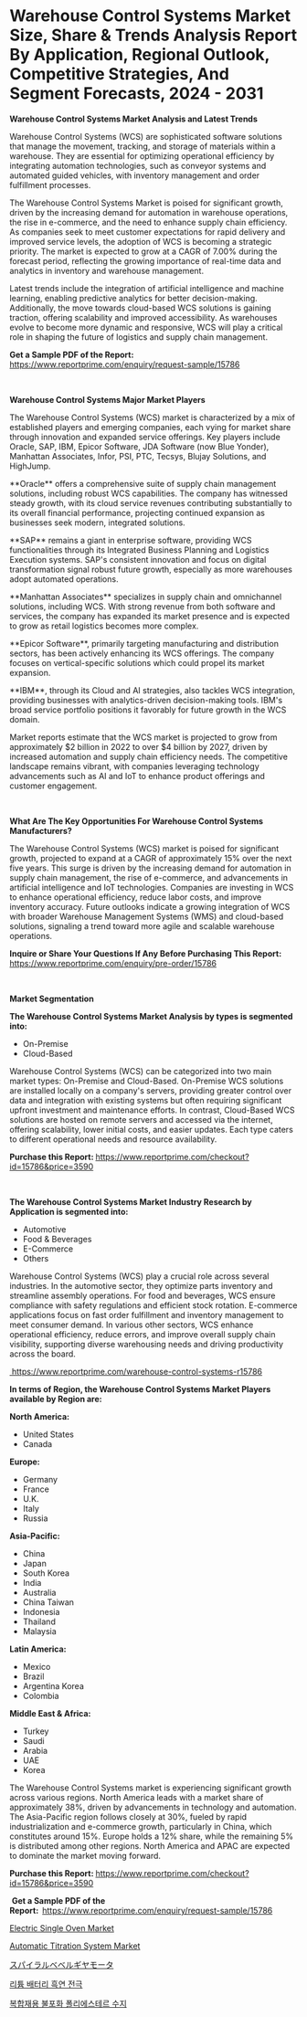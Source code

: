 <p><h1>Warehouse Control Systems Market Size, Share & Trends Analysis Report By Application, Regional Outlook, Competitive Strategies, And Segment Forecasts, 2024 - 2031</h1></p><p><strong>Warehouse Control Systems Market Analysis and Latest Trends</strong></p>
<p><p>Warehouse Control Systems (WCS) are sophisticated software solutions that manage the movement, tracking, and storage of materials within a warehouse. They are essential for optimizing operational efficiency by integrating automation technologies, such as conveyor systems and automated guided vehicles, with inventory management and order fulfillment processes. </p><p>The Warehouse Control Systems Market is poised for significant growth, driven by the increasing demand for automation in warehouse operations, the rise in e-commerce, and the need to enhance supply chain efficiency. As companies seek to meet customer expectations for rapid delivery and improved service levels, the adoption of WCS is becoming a strategic priority. The market is expected to grow at a CAGR of 7.00% during the forecast period, reflecting the growing importance of real-time data and analytics in inventory and warehouse management.</p><p>Latest trends include the integration of artificial intelligence and machine learning, enabling predictive analytics for better decision-making. Additionally, the move towards cloud-based WCS solutions is gaining traction, offering scalability and improved accessibility. As warehouses evolve to become more dynamic and responsive, WCS will play a critical role in shaping the future of logistics and supply chain management.</p></p>
<p><strong>Get a Sample PDF of the Report:&nbsp;</strong> <a href="https://www.reportprime.com/enquiry/request-sample/15786">https://www.reportprime.com/enquiry/request-sample/15786</a></p>
<p>&nbsp;</p>
<p><strong>Warehouse Control Systems Major Market Players</strong></p>
<p><p>The Warehouse Control Systems (WCS) market is characterized by a mix of established players and emerging companies, each vying for market share through innovation and expanded service offerings. Key players include Oracle, SAP, IBM, Epicor Software, JDA Software (now Blue Yonder), Manhattan Associates, Infor, PSI, PTC, Tecsys, Blujay Solutions, and HighJump.</p><p>**Oracle** offers a comprehensive suite of supply chain management solutions, including robust WCS capabilities. The company has witnessed steady growth, with its cloud service revenues contributing substantially to its overall financial performance, projecting continued expansion as businesses seek modern, integrated solutions.</p><p>**SAP** remains a giant in enterprise software, providing WCS functionalities through its Integrated Business Planning and Logistics Execution systems. SAP's consistent innovation and focus on digital transformation signal robust future growth, especially as more warehouses adopt automated operations.</p><p>**Manhattan Associates** specializes in supply chain and omnichannel solutions, including WCS. With strong revenue from both software and services, the company has expanded its market presence and is expected to grow as retail logistics becomes more complex.</p><p>**Epicor Software**, primarily targeting manufacturing and distribution sectors, has been actively enhancing its WCS offerings. The company focuses on vertical-specific solutions which could propel its market expansion.</p><p>**IBM**, through its Cloud and AI strategies, also tackles WCS integration, providing businesses with analytics-driven decision-making tools. IBM's broad service portfolio positions it favorably for future growth in the WCS domain.</p><p>Market reports estimate that the WCS market is projected to grow from approximately $2 billion in 2022 to over $4 billion by 2027, driven by increased automation and supply chain efficiency needs. The competitive landscape remains vibrant, with companies leveraging technology advancements such as AI and IoT to enhance product offerings and customer engagement.</p></p>
<p>&nbsp;</p>
<p><strong>What Are The Key Opportunities For Warehouse Control Systems Manufacturers?</strong></p>
<p><p>The Warehouse Control Systems (WCS) market is poised for significant growth, projected to expand at a CAGR of approximately 15% over the next five years. This surge is driven by the increasing demand for automation in supply chain management, the rise of e-commerce, and advancements in artificial intelligence and IoT technologies. Companies are investing in WCS to enhance operational efficiency, reduce labor costs, and improve inventory accuracy. Future outlooks indicate a growing integration of WCS with broader Warehouse Management Systems (WMS) and cloud-based solutions, signaling a trend toward more agile and scalable warehouse operations.</p></p>
<p><strong>Inquire or Share Your Questions If Any Before Purchasing This Report:</strong> <a href="https://www.reportprime.com/enquiry/pre-order/15786">https://www.reportprime.com/enquiry/pre-order/15786</a></p>
<p>&nbsp;</p>
<p><strong>Market Segmentation</strong></p>
<p><strong>The Warehouse Control Systems Market Analysis by types is segmented into:</strong></p>
<p><ul><li>On-Premise</li><li>Cloud-Based</li></ul></p>
<p><p>Warehouse Control Systems (WCS) can be categorized into two main market types: On-Premise and Cloud-Based. On-Premise WCS solutions are installed locally on a company's servers, providing greater control over data and integration with existing systems but often requiring significant upfront investment and maintenance efforts. In contrast, Cloud-Based WCS solutions are hosted on remote servers and accessed via the internet, offering scalability, lower initial costs, and easier updates. Each type caters to different operational needs and resource availability.</p></p>
<p><strong>Purchase this Report:&nbsp;</strong><a href="https://www.reportprime.com/checkout?id=15786&price=3590">https://www.reportprime.com/checkout?id=15786&price=3590</a></p>
<p>&nbsp;</p>
<p><strong>The Warehouse Control Systems Market Industry Research by Application is segmented into:</strong></p>
<p><ul><li>Automotive</li><li>Food & Beverages</li><li>E-Commerce</li><li>Others</li></ul></p>
<p><p>Warehouse Control Systems (WCS) play a crucial role across several industries. In the automotive sector, they optimize parts inventory and streamline assembly operations. For food and beverages, WCS ensure compliance with safety regulations and efficient stock rotation. E-commerce applications focus on fast order fulfillment and inventory management to meet consumer demand. In various other sectors, WCS enhance operational efficiency, reduce errors, and improve overall supply chain visibility, supporting diverse warehousing needs and driving productivity across the board.</p></p>
<p><a href="https://www.reportprime.com/warehouse-control-systems-r15786">&nbsp;https://www.reportprime.com/warehouse-control-systems-r15786</a></p>
<p><strong>In terms of Region, the Warehouse Control Systems Market Players available by Region are:</strong></p>
<p>
    <p> <strong> North America: </strong>
        <ul>
            <li>United States</li>
            <li>Canada</li>
        </ul>
        </p> 
    <p> <strong> Europe: </strong>
        <ul>
            <li>Germany</li>
            <li>France</li>
            <li>U.K.</li>
            <li>Italy</li>
            <li>Russia</li>
        </ul>
        </p> 
    <p> <strong> Asia-Pacific: </strong>
        <ul>
            <li>China</li>
            <li>Japan</li>
            <li>South Korea</li>
            <li>India</li>
            <li>Australia</li>
            <li>China Taiwan</li>
            <li>Indonesia</li>
            <li>Thailand</li>
            <li>Malaysia</li>
        </ul>
        </p> 
    <p> <strong> Latin America: </strong>
        <ul>
            <li>Mexico</li>
            <li>Brazil</li>
            <li>Argentina Korea</li>
            <li>Colombia</li>
        </ul>
        </p> 
    <p> <strong> Middle East & Africa: </strong>
        <ul>
            <li>Turkey</li>
            <li>Saudi</li>
            <li>Arabia</li>
            <li>UAE</li>
            <li>Korea</li>
        </ul>
    </p>
    </p>
<p><p>The Warehouse Control Systems market is experiencing significant growth across various regions. North America leads with a market share of approximately 38%, driven by advancements in technology and automation. The Asia-Pacific region follows closely at 30%, fueled by rapid industrialization and e-commerce growth, particularly in China, which constitutes around 15%. Europe holds a 12% share, while the remaining 5% is distributed among other regions. North America and APAC are expected to dominate the market moving forward.</p></p>
<p><strong>Purchase this Report: </strong><a href="https://www.reportprime.com/checkout?id=15786&price=3590">https://www.reportprime.com/checkout?id=15786&price=3590</a></p>
<p>&nbsp;<strong>Get a Sample PDF of the Report:&nbsp;&nbsp;</strong><a href="https://www.reportprime.com/enquiry/request-sample/15786">https://www.reportprime.com/enquiry/request-sample/15786</a></p>
<p><strong></strong></p>
<p><p><a href="https://medium.com/@dorothybrooks53/this-report-aims-to-deliver-an-in-depth-analysis-of-the-global-electric-single-oven-market-e1053b17e0dd">Electric Single Oven Market</a></p><p><a href="https://www.linkedin.com/pulse/global-automatic-titration-system-market-focus-product-type-coulometric-hbbhc?trackingId=uBEmhDF9SziGMpGmlYlulg%3D%3D">Automatic Titration System Market</a></p><p><a href="https://mercedesyzfi.medium.com/spiral-bevel-gear-motor-market-%E3%81%AF-%E3%82%B3%E3%82%B9%E3%83%88%E7%AE%A1%E7%90%86%E3%81%A8%E5%8A%B9%E7%8E%87%E5%90%91%E4%B8%8A%E3%82%92%E5%84%AA%E5%85%88%E3%81%97%E3%81%BE%E3%81%99-%E3%81%95%E3%82%89%E3%81%AB-%E5%A0%B1%E5%91%8A%E6%9B%B8%E3%81%AF%E5%B8%82%E5%A0%B4%E3%81%AE%E9%9C%80%E8%A6%81%E9%9D%A2%E3%81%A8%E4%BE%9B%E7%B5%A6%E9%9D%A2%E3%81%AE%E4%B8%A1%E6%96%B9%E3%82%92%E3%82%AB%E3%83%90%E3%83%BC%E3%81%97%E3%81%A6%E3%81%84%E3%81%BE%E3%81%99-spiral-bevel-b3e1b9fca007">スパイラルベベルギヤモータ</a></p><p><a href="https://medium.com/@kelvinfeenrey98677/%EC%84%B8%EA%B3%84-lithium-battery-graphite-electrode-market-%EC%9D%80-2024%EC%97%90%EC%84%9C-2031%EB%A1%9C-%EC%97%B0%ED%8F%89%EA%B7%A0-%EC%A6%9D%EA%B0%80%EC%9C%A8%EC%9D%84-%EB%B3%B4%EC%9D%BC-%EA%B2%83%EC%9C%BC%EB%A1%9C-%EC%98%88%EC%83%81%EB%90%A9%EB%8B%88%EB%8B%A4-d2b0d24ed007">리튬 배터리 흑연 전극</a></p><p><a href="https://medium.com/@kelvinfeenrey98677/unsaturated-polyester-resin-for-composite-market-%EC%9D%98-%EA%B8%80%EB%A1%9C%EB%B2%8C-%EC%8B%9C%EC%9E%A5-%EA%B0%9C%EC%9A%94%EB%8A%94-%EC%A0%84-%EC%84%B8%EA%B3%84-%EB%B0%8F-%EC%A3%BC%EC%9A%94-%EC%8B%9C%EC%9E%A5%EC%9D%98-%EC%82%B0%EC%97%85%EC%97%90-%EC%98%81%ED%96%A5%EC%9D%84-%EB%AF%B8%EC%B9%98%EB%8A%94-%EC%A3%BC%EC%9A%94-%ED%8A%B8%EB%A0%8C%EB%93%9C%EC%97%90-b89461396467">복합재용 불포화 폴리에스테르 수지</a></p></p>